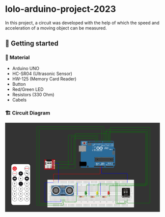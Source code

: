 # lolo-arduino-project-2023

In this project, a circuit was developed with the help of which the speed and acceleration of a moving object can be measured.

## :memo: Getting started

### :wrench: Material
- Arduino UNO
- HC-SR04 (Ultrasonic Sensor)
- HW-125 (Memory Card Reader)
- Button
- Red/Green LED 
- Resistors (330 Ohm)
- Cabels

### :building_construction: Circuit Diagram

![Circuit](https://github.com/AAWA-byt/lolo-arduino-project-2023/blob/main/docs/Circuit.png)
